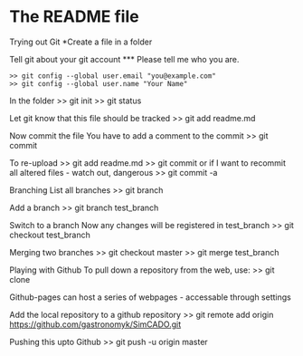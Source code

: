 # The README file
Trying out Git
*Create a file in a folder

Tell git about your git account
*** Please tell me who you are.

    >> git config --global user.email "you@example.com"
    >> git config --global user.name "Your Name"


In the folder
    >> git init
    >> git status

Let git know that this file should be tracked
    >> git add readme.md

Now commit the file
You have to add a comment to the commit
    >> git commit

To re-upload
    >> git add readme.md
    >> git commit
or if I want to recommit all altered files - watch out, dangerous
    >> git commit -a


Branching
List all branches
    >> git branch

Add a branch
    >> git branch test_branch

Switch to a branch
Now any changes will be registered in test_branch
    >> git checkout test_branch

Merging two branches
    >> git checkout master
    >> git merge test_branch



Playing with Github
To pull down a repository from the web, use:
    >> git clone <url from git>

Github-pages can host a series of webpages - accessable through settings

Add the local repository to a github repository
    >> git remote add origin https://github.com/gastronomyk/SimCADO.git

Pushing this upto Github
    >> git push -u origin master
